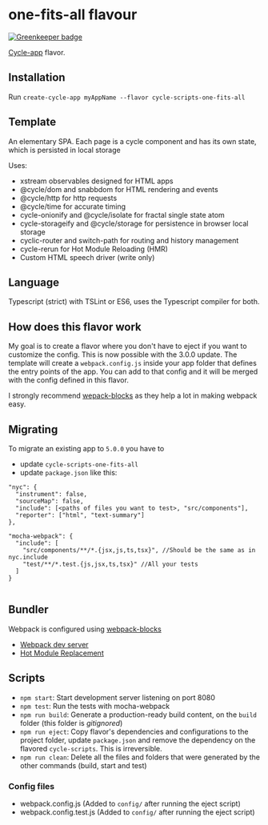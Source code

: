 # one-fits-all flavour

[![Greenkeeper badge](https://badges.greenkeeper.io/cyclejs-community/one-fits-all.svg)](https://greenkeeper.io/)

[Cycle-app](https://github.com/cyclejs-community/create-cycle-app) flavor.

## Installation

Run `create-cycle-app myAppName --flavor cycle-scripts-one-fits-all`

## Template

An elementary SPA. Each page is a cycle component and has its own state, which is persisted in local storage

Uses:
* xstream observables designed for HTML apps
* @cycle/dom and snabbdom for HTML rendering and events
* @cycle/http for http requests
* @cycle/time for accurate timing
* cycle-onionify and @cycle/isolate for fractal single state atom
* cycle-storageify and @cycle/storage for persistence in browser local storage
* cyclic-router and switch-path for routing and history management
* cycle-rerun for Hot Module Reloading (HMR)
* Custom HTML speech driver (write only)

## Language

Typescript (strict) with TSLint or ES6, uses the Typescript compiler for both.

## How does this flavor work

My goal is to create a flavor where you don't have to eject if you want to customize the config. This is now possible with the 3.0.0 update. The template will create a `webpack.config.js` inside your app folder that defines the entry points of the app. You can add to that config and it will be merged with the config defined in this flavor.

I strongly recommend [wepack-blocks](https://github.com/andywer/webpack-blocks) as they help a lot in making webpack easy.

## Migrating

To migrate an existing app to `5.0.0` you have to
* update `cycle-scripts-one-fits-all`
* update `package.json` like this:
```
"nyc": {
  "instrument": false,
  "sourceMap": false,
  "include": [<paths of files you want to test>, "src/components"],
  "reporter": ["html", "text-summary"]
},

"mocha-webpack": {
  "include": [
    "src/components/**/*.{jsx,js,ts,tsx}", //Should be the same as in nyc.include
    "test/**/*.test.{js,jsx,ts,tsx}" //All your tests
  ]
}
    
```
 
## Bundler

Webpack is configured using [webpack-blocks](https://github.com/andywer/webpack-blocks)
* [Webpack dev server](https://webpack.js.org/configuration/dev-server)
* [Hot Module Replacement](https://webpack.js.org/concepts/hot-module-replacement/)

## Scripts

- `npm start`: Start development server listening on port 8080
- `npm test`: Run the tests with mocha-webpack
- `npm run build`: Generate a production-ready build content, on the `build` folder (this folder is *gitignored*)
- `npm run eject`: Copy flavor's dependencies and configurations to the project folder, update `package.json` and remove the dependency on the flavored `cycle-scripts`. This is irreversible.
- `npm run clean`: Delete all the files and folders that were generated by the other commands (build, start and test)

### Config files
* webpack.config.js (Added to `config/` after running the eject script)
* webpack.config.test.js (Added to `config/` after running the eject script)
